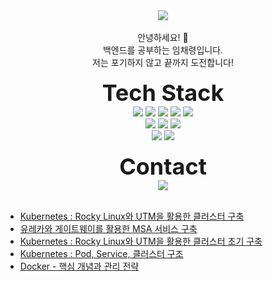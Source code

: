 <div align="center">
  <img src="https://capsule-render.vercel.app/api?type=rounded&color=auto&height=200&section=header&text=Chaereong%20Lim&fontSize=70&desc=welcome%20to%20my%20GitHub&descAlignY=80&descAlign=70&descSize=20">
</div>

<br>

<div align="center">
안녕하세요! 👋
  <br>
백엔드를 공부하는 임채령입니다.
  <br>
저는 포기하지 않고 끝까지 도전합니다!
</div>

<br>

<div align="center">
  <b style="font-size: 36px;">Tech Stack</b>
</div>

<div align="center">
  <img src="https://img.shields.io/badge/java-007396?style=for-the-badge&logo=OpenJDK&logoColor=white"> 
  <img src="https://img.shields.io/badge/Spring-6DB33F?style=for-the-badge&logo=Spring&logoColor=white">
  <img src="https://img.shields.io/badge/springboot-6DB33F?style=for-the-badge&logo=springboot&logoColor=white">
  <img src="https://img.shields.io/badge/Spring Data JPA-6DB33F?style=for-the-badge&logo=Spring&logoColor=white">
  <img src="https://img.shields.io/badge/Spring Security-6DB33F?style=for-the-badge&logo=Spring Security&logoColor=white">
  
  <br>
  
  <img src="https://img.shields.io/badge/MySQL-4479A1?style=for-the-badge&logo=MySQL&logoColor=white">
  <img src="https://img.shields.io/badge/RabbitMQ-FF6600?style=for-the-badge&logo=RabbitMQ&logoColor=white">
  <img src="https://img.shields.io/badge/Redis-DC382D?style=for-the-badge&logo=Redis&logoColor=white">
  
  <br>
  
  <img src="https://img.shields.io/badge/docker-%230db7ed.svg?style=for-the-badge&logo=docker&logoColor=white"> 
  <img src="https://img.shields.io/badge/GitHub Actions-2088FF?style=for-the-badge&logo=GitHub Actions&logoColor=white">

<!--<br>-->

  <!--<img src="https://img.shields.io/badge/grafana-%23F46800.svg?style=for-the-badge&logo=grafana&logoColor=white">-->
  <!--<img src="https://img.shields.io/badge/Prometheus-E6522C?style=for-the-badge&logo=Prometheus&logoColor=white">-->
  <!--<img src="https://img.shields.io/badge/Kubernetes-326CE5?style=for-the-badge&logo=Kubernetes&logoColor=white">-->
</div>

<br>

<div align="center">
  <b style="font-size: 36px;">Contact</b>
</div>

<div align="center">
<a href="mailto:sa990422@gmail.com"><img src="https://img.shields.io/badge/Gmail-D0A9F5?style=flat-square&logo=Gmail&logoColor=white&link=mailto:sa990422@gmail.com"/></a>
</div>

<br>

<!-- <div align="center">
  <a href="https://hits.seeyoufarm.com">
    <img src="https://hits.seeyoufarm.com/api/count/incr/badge.svg?url=https%3A%2F%2Fgithub.com%2FLimchaereong%2Fhit-counter&count_bg=%2379C83D&title_bg=%23555555&icon=&icon_color=%23E7E7E7&title=hits&edge_flat=false">
  </a>
  <br>
  <br>
  <img src="https://github-readme-stats.vercel.app/api?username=Limchaereong&show_icons=true&theme=algolia" alt="Chaereong's GitHub stats">
</div> -->

<!-- BLOG-POST-LIST:START -->
- [Kubernetes : Rocky Linux와 UTM을 활용한 클러스터 구축](https://velog.io/@1im_chaereong/Kubernetes-Rocky-Linux%EC%99%80-UTM%EC%9D%84-%ED%99%9C%EC%9A%A9%ED%95%9C-%ED%81%B4%EB%9F%AC%EC%8A%A4%ED%84%B0-%EA%B5%AC%EC%B6%95)
- [유레카와 게이트웨이를 활용한 MSA 서비스 구축](https://velog.io/@1im_chaereong/%EC%9C%A0%EB%A0%88%EC%B9%B4%EC%99%80-%EA%B2%8C%EC%9D%B4%ED%8A%B8%EC%9B%A8%EC%9D%B4%EB%A5%BC-%ED%99%9C%EC%9A%A9%ED%95%9C-MSA-%EC%84%9C%EB%B9%84%EC%8A%A4-%EA%B5%AC%EC%B6%95)
- [Kubernetes : Rocky Linux와 UTM을 활용한 클러스터 초기 구축](https://velog.io/@1im_chaereong/Kubernetes-Rocky-Linux%EC%99%80-UTM%EC%9D%84-%ED%99%9C%EC%9A%A9%ED%95%9C-%ED%81%B4%EB%9F%AC%EC%8A%A4%ED%84%B0-%EC%B4%88%EA%B8%B0-%EA%B5%AC%EC%B6%95)
- [Kubernetes : Pod, Service, 클러스터 구조](https://velog.io/@1im_chaereong/Kubernetes-Pod-Service-%ED%81%B4%EB%9F%AC%EC%8A%A4%ED%84%B0-%EA%B5%AC%EC%A1%B0)
- [Docker - 핵심 개념과 관리 전략](https://velog.io/@1im_chaereong/Docker-%ED%95%B5%EC%8B%AC-%EA%B0%9C%EB%85%90%EA%B3%BC-%EA%B4%80%EB%A6%AC-%EC%A0%84%EB%9E%B5)
<!-- BLOG-POST-LIST:END -->
